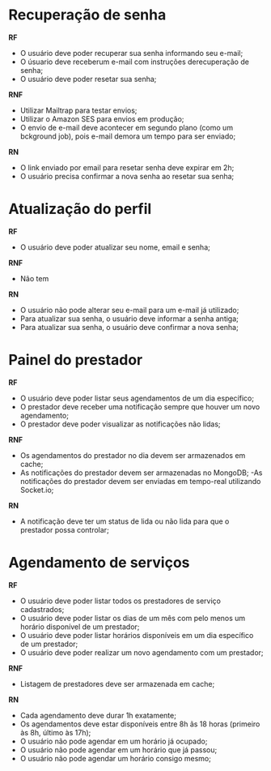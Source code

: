 # Recuperação de senha

**RF**
- O usuário deve poder recuperar sua senha informando seu e-mail;
- O úsuario deve receberum e-mail com instruções derecuperação de senha;
- O usuário deve poder resetar sua senha;

**RNF**
- Utilizar Mailtrap para testar envios;
- Utilizar o Amazon SES para envios em produção;
- O envio de e-mail deve acontecer em segundo plano (como um bckground job), pois e-mail demora um tempo para ser enviado;

**RN**
- O link enviado por email para resetar senha deve expirar em 2h;
- O usuário precisa confirmar a nova senha ao resetar sua senha;
# Atualização do perfil
**RF**
- O usuário deve poder atualizar seu nome, email e senha;

**RNF**
- Não tem

**RN**
- O usuário não pode alterar seu e-mail para um e-mail já utilizado;
- Para atualizar sua senha, o usuário deve informar a senha antiga;
- Para atualizar sua senha, o usuário deve confirmar a nova senha;
# Painel do prestador

**RF**

- O usuário deve poder listar seus agendamentos de um dia específico;
- O prestador deve receber uma notificação sempre que houver um novo agendamento;
- O prestador deve poder visualizar as notificações não lidas;

**RNF**
- Os agendamentos do prestador no dia devem ser armazenados em cache;
- As notificações do prestador devem ser armazenadas no MongoDB;
-As notificações do prestador devem ser enviadas em tempo-real utilizando Socket.io;

**RN**
- A notificação deve ter um status de lida ou não lida para que o prestador possa controlar;
# Agendamento de serviços

**RF**
- O usuário deve poder listar todos os prestadores de serviço cadastrados;
- O usuário deve poder listar os dias de um mês com pelo menos um horário disponível de um prestador;
- O usuário deve poder listar horários disponíveis em um dia específico de um prestador;
- O usuário deve poder realizar um novo agendamento com um prestador;

**RNF**
- Listagem de prestadores deve ser armazenada em cache;

**RN**
- Cada agendamento deve durar 1h exatamente;
- Os agendamentos deve estar disponíveis entre 8h ãs 18 horas (primeiro às 8h, último às 17h);
- O usuário não pode agendar em um horário já ocupado;
- O usuário não pode agendar em um horário que já passou;
- O usuário não pode agendar um horário consigo mesmo;

